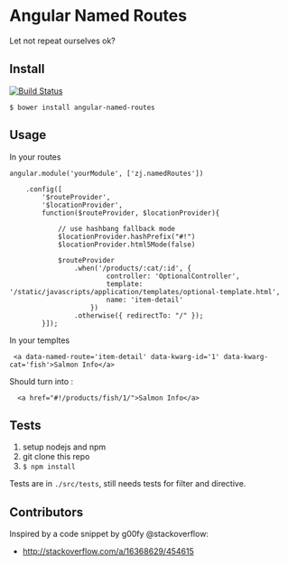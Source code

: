 # Angular Named Routes

Let not repeat ourselves ok?

## Install

[![Build Status](https://secure.travis-ci.org/airtonix/angular-named-routes.png?branch=master)](https://travis-ci.org/airtonix/angular-named-routes)


`$ bower install angular-named-routes`

## Usage

In your routes

```
angular.module('yourModule', ['zj.namedRoutes'])

    .config([
        '$routeProvider',
        '$locationProvider',
        function($routeProvider, $locationProvider){

            // use hashbang fallback mode
            $locationProvider.hashPrefix("#!")
            $locationProvider.html5Mode(false)

            $routeProvider
                .when('/products/:cat/:id', {
                        controller: 'OptionalController',
                        template: '/static/javascripts/application/templates/optional-template.html',
                        name: 'item-detail'
                    })
                .otherwise({ redirectTo: "/" });
        }]);
```

In your templtes

```
 <a data-named-route='item-detail' data-kwarg-id='1' data-kwarg-cat='fish'>Salmon Info</a>
```

Should turn into :
```
  <a href="#!/products/fish/1/">Salmon Info</a>
```

## Tests

1. setup nodejs and npm
2. git clone this repo
3. `$ npm install`

Tests are in `./src/tests`, still needs tests for filter and directive.


## Contributors

Inspired by a code snippet by g00fy @stackoverflow: 
  - http://stackoverflow.com/a/16368629/454615
